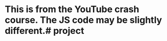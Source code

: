 # This is from the YouTube crash course. The JS code may be slightly different.#   p r o j e c t  
 